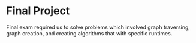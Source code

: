 # Final Project

Final exam required us to solve problems which involved graph traversing, graph creation, and creating algorithms that with specific runtimes.
